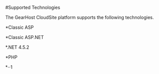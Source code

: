 #Supported Technologies

The GearHost CloudSite platform supports the following technologies.

*Classic ASP

*Classic ASP.NET

*.NET 4.5.2

*PHP

*⋅⋅1
